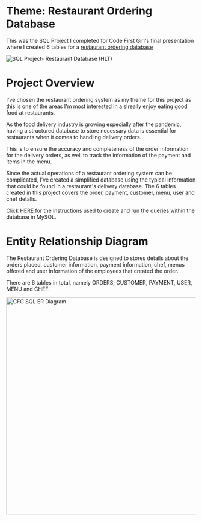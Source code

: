 # Theme: Restaurant Ordering Database
This was the SQL Project I completed for Code First Girl's final presentation where I created 6 tables for a [restaurant ordering database](https://github.com/haiilingg/CFG-SQL-Project/blob/main/SQL%20Project-%20Restaurant%20Database%20(Hai%20Ling%20Tan).pdf)

![SQL Project- Restaurant Database (HLT)](https://github.com/haiilingg/CFG-SQL-Project/assets/130296433/6b1dc267-e5d8-41bf-aaa5-9925e19032ea)

# Project Overview
I've chosen the restaurant ordering system as my theme for this project as this is one of the areas I'm most interested in a sIreally enjoy eating good food at restaurants.

As the food delivery industry is growing especially after the pandemic, having a structured database to store necessary data is essential for restaurants when it comes to handling delivery orders.

This is to ensure the accuracy and completeness of the order information for the delivery orders, as well to track the information of the payment and items in the menu.

Since the actual operations of a restaurant ordering system can be complicated, I've created a simplified database using the typical information that could be found in a restaurant's delivery database. The 6 tables created in this project covers the order, payment, customer, menu, user and chef detalls.

Click [HERE](https://github.com/haiilingg/CFG-SQL-Project/blob/main/SQL%20Project-%20Restaurant%20Database%20(Hai%20Ling%20Tan).pdf) for the instructions used to create and run the queries within the database in MySQL.

# Entity Relationship Diagram
The Restaurant Ordering Database is designed to stores details about the orders placed, customer information, payment information, chef, menus offered and user information of the employees that created the order. 

There are 6 tables in total, namely ORDERS, CUSTOMER, PAYMENT, USER, MENU and CHEF. 

<img width="576" alt="CFG SQL ER Diagram" src="https://github.com/haiilingg/CFG-SQL-Project/assets/130296433/b84c0028-89cb-4e77-9696-892d58300fa9">
